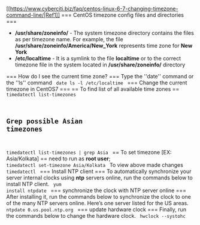[[https://www.cyberciti.biz/faq/centos-linux-6-7-changing-timezone-command-line/|Ref1]]
=== CentOS timezone config files and directories ===
  - **/usr/share/zoneinfo/** - The system timezone directory contains the files as per timezone name. For example, the file **/usr/share/zoneinfo/America/New_York** represents time zone for **New York**
  - **/etc/localtime** - It is a symlink to the file **localtime** or to the correct timezone file in the system located in **/usr/share/zoneinfo/** directory

=== How do I see the current time zone? ===
Type the ''date'' command or the ''ls'' command
<code>
date
ls -l /etc/localtime
</code>
=== Change the current timezone in CentOS7 ===
== To find list of all available time zones ==
<code>
timedatectl list-timezones

## Grep possible Asian timezones
timedatectl list-timezones | grep Asia
</code>
== To set timezone [EX: Asia/Kolkata] ==
need to run as **root user**; 
<code>
timedatectl set-timezone Asia/Kolkata
</code>
To view above made changes
<code>
timedatectl
</code>
=== Install NTP client ===
To automatically synchronize your server internal clocks using **ntp** servers online, run the commands below to install NTP client.
<code>
yum install ntpdate
</code>
=== synchronize the clock with NTP server online ===
After installing it, run the commands below to synchronize the clock to one of the many NTP servers online. Here’s one server listed for the US areas.
<code>
ntpdate 0.us.pool.ntp.org
</code>
=== update hardware clock ===
Finally, run the commands below to change the hardware clock.
<code>
hwclock --systohc
</code>